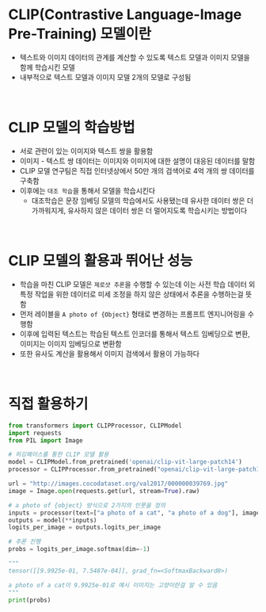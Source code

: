 # CLIP(Contrastive Language-Image Pre-Training) 모델이란

- 텍스트와 이미지 데이터의 관계를 계산할 수 있도록 텍스트 모델과 이미지 모델을 함께 학습시킨 모델
- 내부적으로 텍스트 모델과 이미지 모델 2개의 모델로 구성됨

<br>

# CLIP 모델의 학습방법

- 서로 관련이 있는 이미지와 텍스트 쌍을 활용함
- 이미지 - 텍스트 쌍 데이터는 이미지와 이미지에 대한 설명이 대응된 데이터를 말함
- CLIP 모델 연구팀은 직접 인터넷상에서 50만 개의 검색어로 4억 개의 쌍 데이터를 구축함
- 이후에는 `대조 학습`을 통해서 모델을 학습시킨다
  - 대조학습은 문장 임베딩 모델의 학습에서도 사용됐는데 유사한 데이터 쌍은 더 가까워지게, 유사하지 않은 데이터 쌍은 더 멀어지도록 학습시키는 방법이다

<br>

# CLIP 모델의 활용과 뛰어난 성능

- 학습을 마친 CLIP 모델은 `제로샷 추론`을 수행할 수 있는데 이는 사전 학습 데이터 외 특정 작업을 위한 데이터로 미세 조정을 하지 않은 상태에서 추론을 수행하는걸 뜻함
- 먼저 레이블을 `A photo of {Object}` 형태로 변경하는 프롬프트 엔지니어링을 수행함
- 이후에 입력된 텍스트는 학습된 텍스트 인코더를 통해서 텍스트 임베딩으로 변환, 이미지는 이미지 임베딩으로 변환함
- 또한 유사도 계산을 활용해서 이미지 검색에서 활용이 가능하다

<br>

# 직접 활용하기

```python
from transformers import CLIPProcessor, CLIPModel
import requests
from PIL import Image

# 허깅페이스를 통한 CLIP 모델 활용
model = CLIPModel.from_pretrained('openai/clip-vit-large-patch14')
processor = CLIPProcessor.from_pretrained("openai/clip-vit-large-patch14")

url = "http://images.cocodataset.org/val2017/000000039769.jpg"
image = Image.open(requests.get(url, stream=True).raw)

# a photo of {object} 방식으로 2가지의 인풋을 정의
inputs = processor(text=["a photo of a cat", "a photo of a dog"], images=image, return_tensors="pt", padding=True)
outputs = model(**inputs)
logits_per_image = outputs.logits_per_image

# 추론 진행
probs = logits_per_image.softmax(dim=-1)

"""
tensor([[9.9925e-01, 7.5487e-04]], grad_fn=<SoftmaxBackward0>)

a photo of a cat이 9.9925e-01로 예시 이미지는 고양이란걸 알 수 있음
"""
print(probs)
```
